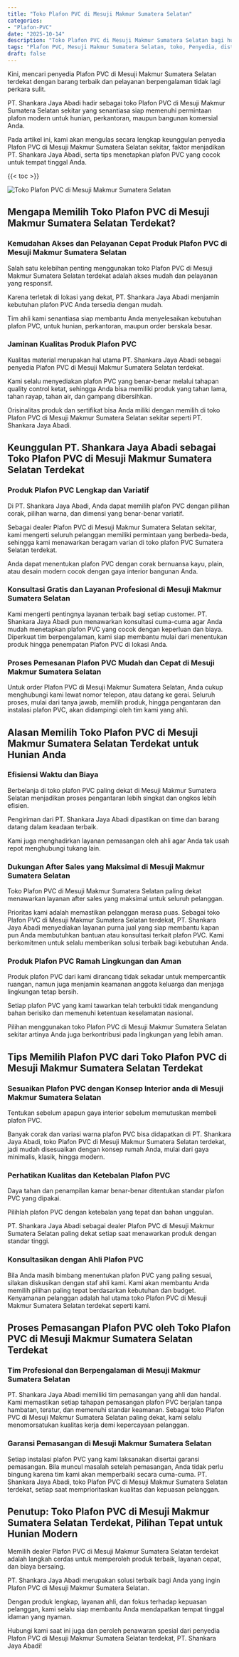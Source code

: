 ```yaml
---
title: "Toko Plafon PVC di Mesuji Makmur Sumatera Selatan"
categories: 
- "Plafon-PVC"
date: "2025-10-14"
description: "Toko Plafon PVC di Mesuji Makmur Sumatera Selatan bagi hunian, kantor, dan gerai. Plafon unggulan, variasi motif, warna modern, dengan layanan instalasi oleh tim ahli dan kepastian resmi!|Servis distribusi Plafon PVC di Mesuji Makmur Sumatera Selatan bagi keperluan tempat tinggal, kantor, atau gerai, beserta plafon unggulan dan penempatan oleh tim berpengalaman dan jaminan resmi.|Pilihan Plafon PVC di Mesuji Makmur Sumatera Selatan yang terpercaya bagi hunian, office, serta toko, dengan material unggulan dan instalasi oleh tim ahli dan jaminan resmi.|Penyediaan Plafon PVC di Mesuji Makmur Sumatera Selatan bagi tempat tinggal, perkantoran, serta gerai, beserta produk unggulan dan instalasi ditangani oleh tenaga ahli ahli, disertai dengan kepastian resmi.}"
tags: "Plafon PVC, Mesuji Makmur Sumatera Selatan, toko, Penyedia, distributor"
draft: false
---
```


Kini, mencari penyedia Plafon PVC di Mesuji Makmur Sumatera Selatan terdekat dengan barang terbaik dan pelayanan berpengalaman tidak lagi perkara sulit.

PT. Shankara Jaya Abadi hadir sebagai toko Plafon PVC di Mesuji Makmur Sumatera Selatan sekitar yang senantiasa siap memenuhi permintaan plafon modern untuk hunian, perkantoran, maupun bangunan komersial Anda.

Pada artikel ini, kami akan mengulas secara lengkap keunggulan penyedia Plafon PVC di Mesuji Makmur Sumatera Selatan sekitar, faktor menjadikan PT. Shankara Jaya Abadi, serta tips menetapkan plafon PVC yang cocok untuk tempat tinggal Anda.

{{< toc >}}

![Toko Plafon PVC di Mesuji Makmur Sumatera Selatan](/images/Plafon-PVC/Toko-Plafon-PVC-di-Mesuji-Makmur-Sumatera-Selatan.png)


## Mengapa Memilih Toko Plafon PVC di Mesuji Makmur Sumatera Selatan Terdekat?

### Kemudahan Akses dan Pelayanan Cepat Produk Plafon PVC di Mesuji Makmur Sumatera Selatan

Salah satu kelebihan penting menggunakan toko Plafon PVC di Mesuji Makmur Sumatera Selatan terdekat adalah akses mudah dan pelayanan yang responsif.

Karena terletak di lokasi yang dekat, PT. Shankara Jaya Abadi menjamin kebutuhan plafon PVC Anda tersedia dengan mudah.

Tim ahli kami senantiasa siap membantu Anda menyelesaikan kebutuhan plafon PVC, untuk hunian, perkantoran, maupun order berskala besar.

### Jaminan Kualitas Produk Plafon PVC

Kualitas material merupakan hal utama PT. Shankara Jaya Abadi sebagai penyedia Plafon PVC di Mesuji Makmur Sumatera Selatan terdekat.

Kami selalu menyediakan plafon PVC yang benar-benar melalui tahapan quality control ketat, sehingga Anda bisa memiliki produk yang tahan lama, tahan rayap, tahan air, dan gampang dibersihkan.

Orisinalitas produk dan sertifikat bisa Anda miliki dengan memilih di toko Plafon PVC di Mesuji Makmur Sumatera Selatan sekitar seperti PT. Shankara Jaya Abadi.

## Keunggulan PT. Shankara Jaya Abadi sebagai Toko Plafon PVC di Mesuji Makmur Sumatera Selatan Terdekat

### Produk Plafon PVC Lengkap dan Variatif

Di PT. Shankara Jaya Abadi, Anda dapat memilih plafon PVC dengan pilihan corak, pilihan warna, dan dimensi yang benar-benar variatif.

Sebagai dealer Plafon PVC di Mesuji Makmur Sumatera Selatan sekitar, kami mengerti seluruh pelanggan memiliki permintaan yang berbeda-beda, sehingga kami menawarkan beragam varian di toko plafon PVC Sumatera Selatan terdekat.

Anda dapat menentukan plafon PVC dengan corak bernuansa kayu, plain, atau desain modern cocok dengan gaya interior bangunan Anda.

### Konsultasi Gratis dan Layanan Profesional di Mesuji Makmur Sumatera Selatan

Kami mengerti pentingnya layanan terbaik bagi setiap customer. PT. Shankara Jaya Abadi pun menawarkan konsultasi cuma-cuma agar Anda mudah menetapkan plafon PVC yang cocok dengan keperluan dan biaya. Diperkuat tim berpengalaman, kami siap membantu mulai dari menentukan produk hingga penempatan Plafon PVC di lokasi Anda.

### Proses Pemesanan Plafon PVC Mudah dan Cepat di Mesuji Makmur Sumatera Selatan

Untuk order Plafon PVC di Mesuji Makmur Sumatera Selatan, Anda cukup menghubungi kami lewat nomor telepon, atau datang ke gerai. Seluruh proses, mulai dari tanya jawab, memilih produk, hingga pengantaran dan instalasi plafon PVC, akan didampingi oleh tim kami yang ahli.

## Alasan Memilih Toko Plafon PVC di Mesuji Makmur Sumatera Selatan Terdekat untuk Hunian Anda

### Efisiensi Waktu dan Biaya

Berbelanja di toko plafon PVC paling dekat di Mesuji Makmur Sumatera Selatan menjadikan proses pengantaran lebih singkat dan ongkos lebih efisien.

Pengiriman dari PT. Shankara Jaya Abadi dipastikan on time dan barang datang dalam keadaan terbaik.

Kami juga menghadirkan layanan pemasangan oleh ahli agar Anda tak usah repot menghubungi tukang lain.

### Dukungan After Sales yang Maksimal di Mesuji Makmur Sumatera Selatan

Toko Plafon PVC di Mesuji Makmur Sumatera Selatan paling dekat menawarkan layanan after sales yang maksimal untuk seluruh pelanggan.

Prioritas kami adalah memastikan pelanggan merasa puas. Sebagai toko Plafon PVC di Mesuji Makmur Sumatera Selatan terdekat, PT. Shankara Jaya Abadi menyediakan layanan purna jual yang siap membantu kapan pun Anda membutuhkan bantuan atau konsultasi terkait plafon PVC. Kami berkomitmen untuk selalu memberikan solusi terbaik bagi kebutuhan Anda.

### Produk Plafon PVC Ramah Lingkungan dan Aman

Produk plafon PVC dari kami dirancang tidak sekadar untuk mempercantik ruangan, namun juga menjamin keamanan anggota keluarga dan menjaga lingkungan tetap bersih.

Setiap plafon PVC yang kami tawarkan telah terbukti tidak mengandung bahan berisiko dan memenuhi ketentuan keselamatan nasional.

Pilihan menggunakan toko Plafon PVC di Mesuji Makmur Sumatera Selatan sekitar artinya Anda juga berkontribusi pada lingkungan yang lebih aman.

## Tips Memilih Plafon PVC dari Toko Plafon PVC di Mesuji Makmur Sumatera Selatan Terdekat

### Sesuaikan Plafon PVC dengan Konsep Interior anda di Mesuji Makmur Sumatera Selatan

Tentukan sebelum apapun gaya interior sebelum memutuskan membeli plafon PVC.

Banyak corak dan variasi warna plafon PVC bisa didapatkan di PT. Shankara Jaya Abadi, toko Plafon PVC di Mesuji Makmur Sumatera Selatan terdekat, jadi mudah disesuaikan dengan konsep rumah Anda, mulai dari gaya minimalis, klasik, hingga modern.

### Perhatikan Kualitas dan Ketebalan Plafon PVC

Daya tahan dan penampilan kamar benar-benar ditentukan standar plafon PVC yang dipakai.

Pilihlah plafon PVC dengan ketebalan yang tepat dan bahan unggulan.

PT. Shankara Jaya Abadi sebagai dealer Plafon PVC di Mesuji Makmur Sumatera Selatan paling dekat setiap saat menawarkan produk dengan standar tinggi.

### Konsultasikan dengan Ahli Plafon PVC

Bila Anda masih bimbang menentukan plafon PVC yang paling sesuai, silakan diskusikan dengan staf ahli kami. Kami akan membantu Anda memilih pilihan paling tepat berdasarkan kebutuhan dan budget. Kenyamanan pelanggan adalah hal utama toko Plafon PVC di Mesuji Makmur Sumatera Selatan terdekat seperti kami.

## Proses Pemasangan Plafon PVC oleh Toko Plafon PVC di Mesuji Makmur Sumatera Selatan Terdekat

### Tim Profesional dan Berpengalaman di Mesuji Makmur Sumatera Selatan

PT. Shankara Jaya Abadi memiliki tim pemasangan yang ahli dan handal. Kami memastikan setiap tahapan pemasangan plafon PVC berjalan tanpa hambatan, teratur, dan memenuhi standar keamanan. Sebagai toko Plafon PVC di Mesuji Makmur Sumatera Selatan paling dekat, kami selalu menomorsatukan kualitas kerja demi kepercayaan pelanggan.

### Garansi Pemasangan di Mesuji Makmur Sumatera Selatan

Setiap instalasi plafon PVC yang kami laksanakan disertai garansi pemasangan. Bila muncul masalah setelah pemasangan, Anda tidak perlu bingung karena tim kami akan memperbaiki secara cuma-cuma. PT. Shankara Jaya Abadi, toko Plafon PVC di Mesuji Makmur Sumatera Selatan terdekat, setiap saat memprioritaskan kualitas dan kepuasan pelanggan.

## Penutup: Toko Plafon PVC di Mesuji Makmur Sumatera Selatan Terdekat, Pilihan Tepat untuk Hunian Modern

Memilih dealer Plafon PVC di Mesuji Makmur Sumatera Selatan terdekat adalah langkah cerdas untuk memperoleh produk terbaik, layanan cepat, dan biaya bersaing.

PT. Shankara Jaya Abadi merupakan solusi terbaik bagi Anda yang ingin Plafon PVC di Mesuji Makmur Sumatera Selatan.

Dengan produk lengkap, layanan ahli, dan fokus terhadap kepuasan pelanggan, kami selalu siap membantu Anda mendapatkan tempat tinggal idaman yang nyaman.

Hubungi kami saat ini juga dan peroleh penawaran spesial dari penyedia Plafon PVC di Mesuji Makmur Sumatera Selatan terdekat, PT. Shankara Jaya Abadi!